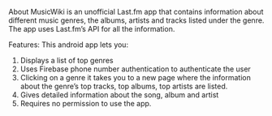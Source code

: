 
About
MusicWiki is an unofficial Last.fm app that contains information about different music genres, the albums, artists and tracks listed under the genre. The app uses Last.fm’s API for all the information.

Features:
This android app lets you:
1.	Displays a list of top genres
2.	Uses Firebase phone number authentication to authenticate the user
3.	Clicking on a genre it takes you to a new page where the information about the genre’s top tracks, top albums, top artists are listed.
4.	Gives detailed information about the song, album and artist
5.	Requires no permission to use the app.
